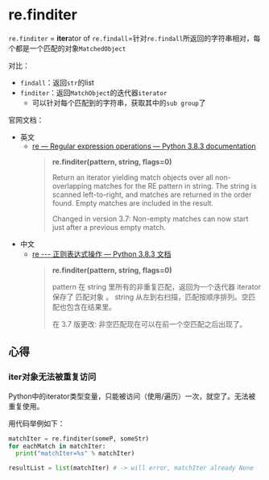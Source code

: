 # re.finditer

`re.finditer` = **iter**ator of `re.findall`=针对`re.findall`所返回的字符串相对，每个都是一个匹配的对象`MatchedObject`

对比：

* `findall`：返回`str`的list
* `finditer`：返回`MatchObject`的迭代器`iterator`
  * 可以针对每个匹配到的字符串，获取其中的`sub group`了

官网文档：

* 英文
  * [re — Regular expression operations — Python 3.8.3 documentation](https://docs.python.org/3/library/re.html#re.finditer)
    > **re.finditer(pattern, string, flags=0)**
    > 
    >   Return an iterator yielding match objects over all non-overlapping matches for the RE pattern in string. The string is scanned left-to-right, and matches are returned in the order found. Empty matches are included in the result.
    > 
    >  Changed in version 3.7: Non-empty matches can now start just after a previous empty match.
* 中文
  * [re --- 正则表达式操作 — Python 3.8.3 文档](https://docs.python.org/zh-cn/3/library/re.html#re.finditer)
    > **re.finditer(pattern, string, flags=0)**
    >
    > pattern 在 string 里所有的非重复匹配，返回为一个迭代器 iterator 保存了 匹配对象 。 string 从左到右扫描，匹配按顺序排列。空匹配也包含在结果里。
    > 
    > 在 3.7 版更改: 非空匹配现在可以在前一个空匹配之后出现了。

## 心得

### iter对象无法被重复访问

Python中的iterator类型变量，只能被访问（使用/遍历）一次，就空了。无法被重复使用。

用代码举例如下：

```python
matchIter = re.finditer(someP, someStr)
for eachMatch in matchIter:
  print("matchIter=%s" % matchIter)

resultList = list(matchIter) # -> will error, matchIter already None
```
